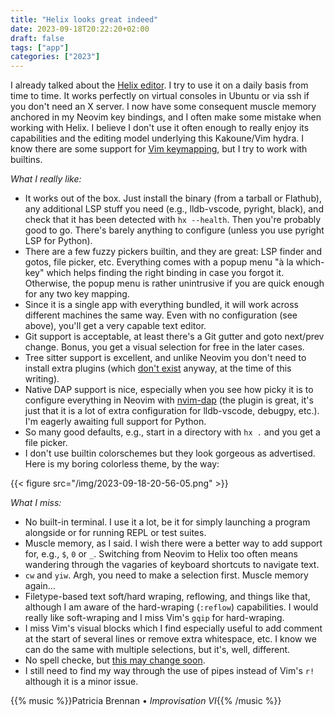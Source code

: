 ```yaml
---
title: "Helix looks great indeed"
date: 2023-09-18T20:22:20+02:00
draft: false
tags: ["app"]
categories: ["2023"]
---
```


I already talked about the [Helix editor](/post/helix-editor). I try to use it on a daily basis from time to time. It works perfectly on virtual consoles in Ubuntu or via ssh if you don't need an X server. I now have some consequent muscle memory anchored in my Neovim key bindings, and I often make some mistake when working with Helix. I believe I don't use it often enough to really enjoy its capabilities and the editing model underlying this Kakoune/Vim hydra. I know there are some support for [Vim keymapping](https://github.com/helix-editor/helix/wiki/FAQ#is-a-vivim-keymap-planned), but I try to work with builtins.

*What I really like:*

- It works out of the box. Just install the binary (from a tarball or Flathub), any additional LSP stuff you need (e.g., lldb-vscode, pyright, black), and check that it has been detected with `hx --health`. Then you're probably good to go. There's barely anything to configure (unless you use pyright LSP for Python).
- There are a few fuzzy pickers builtin, and they are great: LSP finder and gotos, file picker, etc. Everything comes with a popup menu "à la which-key" which helps finding the right binding in case you forgot it. Otherwise, the popup menu is rather unintrusive if you are quick enough for any two key mapping.
- Since it is a single app with everything bundled, it will work across different machines the same way. Even with no configuration (see above), you'll get a very capable text editor.
- Git support is acceptable, at least there's a Git gutter and goto next/prev change. Bonus, you get a visual selection for free in the later cases.
- Tree sitter support is excellent, and unlike Neovim you don't need to install extra plugins (which [don't exist](https://github.com/helix-editor/helix/discussions/3806) anyway, at the time of this writing).
- Native DAP support is nice, especially when you see how picky it is to configure everything in Neovim with [nvim-dap](https://github.com/mfussenegger/nvim-dap) (the plugin is great, it's just that it is a lot of extra configuration for lldb-vscode, debugpy, etc.). I'm eagerly awaiting full support for Python.
- So many good defaults, e.g., start in a directory with `hx .` and you get a file picker.
- I don't use builtin colorschemes but they look gorgeous as advertised. Here is my boring colorless theme, by the way:

{{< figure src="/img/2023-09-18-20-56-05.png" >}}

*What I miss:*

- No built-in terminal. I use it a lot, be it for simply launching a program alongside or for running REPL or test suites.
- Muscle memory, as I said. I wish there were a better way to add support for, e.g., `$`, `0` or `_`. Switching from Neovim to Helix too often means wandering through the vagaries of keyboard shortcuts to navigate text.
- `cw` and `yiw`. Argh, you need to make a selection first. Muscle memory again...
- Filetype-based text soft/hard wraping, reflowing, and things like that, although I am aware of the hard-wraping (`:reflow`) capabilities. I would really like soft-wraping and I miss Vim's `gqip` for hard-wraping.
- I miss Vim's visual blocks which I find especially useful to add comment at the start of several lines or remove extra whitespace, etc. I know we can do the same with multiple selections, but it's, well, different.
- No spell checke, but [this may change soon](https://github.com/helix-editor/helix/discussions/3637#discussioncomment-6868540).
- I still need to find my way through the use of pipes instead of Vim's `r!` although it is a minor issue.

{{% music %}}Patricia Brennan • _Improvisation VI_{{% /music %}}

